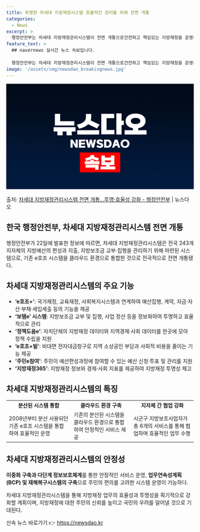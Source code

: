 ```yaml
---
title: 투명한 차세대 지방재정시스템 효율적인 관리를 위해 전면 개통
categories:
  - News
excerpt: >
  행정안전부는 차세대 지방재정관리시스템이 전면 개통으로건전하고 책임있는 지방재정을 운영하겠다고 22일 밝혔다.…
feature_text: >
  ## navernews 실시간 뉴스 속보입니다.

  행정안전부는 차세대 지방재정관리시스템이 전면 개통으로건전하고 책임있는 지방재정을 운영하겠다고 22일 밝혔다.…
image: '/assets/img/newsdao_breakingnews.jpg'
---
```


![뉴스다오 속보](/assets/img/newsdao_breakingnews.jpg)

<p>출처: <a href="https://newsdao.kr/3051" rel="dofollow">차세대 지방재정관리시스템 전면 개통…투명·효율성 강화 - 행정안전부</a> | 뉴스다오</p>

<h2 data-ke-size="size26">한국 행정안전부, 차세대 지방재정관리시스템 전면 개통</h2>
  
행정안전부가 22일에 발표한 정보에 따르면, 차세대 지방재정관리시스템은 전국 243개 지자체의 지방예산의 편성과 지출, 지방보조금 교부·집행을 관리하기 위해 마련된 시스템으로, 기존 e호조 시스템을 클라우드 환경으로 통합한 것으로 전국적으로 전면 개통됐다. 

<p data-ke-size="size16"></p>

<h2 data-ke-size="size24">차세대 지방재정관리시스템의 주요 기능</h2>

<ul>
    <li><b>‘e호조+’</b>: 국가재정, 교육재정, 사회복지시스템과 연계하여 예산집행, 계약, 자금·자산·부채·세입세출 등의 기능을 제공</li>
    <li><b>‘보탬e’ 시스템</b>: 지방보조금 교부 및 집행, 사업 정산 등을 정보화하여 투명하고 효율적으로 관리</li>
    <li><b>‘정책도움e’</b>: 자치단체의 지방재정 데이터와 지역경제·사회 데이터를 한곳에 모아 정책 수립을 지원</li>
    <li><b>‘e호조+빌’</b>: 비대면 전자대금청구로 지역 소상공인 부담과 사회적 비용을 줄이는 기능 제공</li>
    <li><b>‘주민e참여’</b>: 주민이 예산편성과정에 참여할 수 있는 예산 신청·투표 및 관리를 지원</li>
    <li><b>‘지방재정365’</b>: 지방재정 정보와 경제·사회 지표를 제공하여 지방재정 투명성 제고</li>
</ul>

<p data-ke-size="size16"></p>

<h2 data-ke-size="size24">차세대 지방재정관리시스템의 특징</h2>

<table>
    <tr>
        <td style="text-align: center; height: 17px;"><b>분산된 시스템 통합</b></td>
        <td style="text-align: center; height: 17px;"><b>클라우드 환경 구축</b></td>
        <td style="text-align: center; height: 17px;"><b>지자체 간 협업 강화</b></td>
    </tr>
    <tr>
        <td>2008년부터 분산 사용되던 기존 e호조 시스템을 통합하여 효율적인 운영</td>
        <td>기존의 분산된 시스템을 클라우드 환경으로 통합하여 안정적인 서비스 제공</td>
        <td>시군구 지방보조사업자가 총 6개의 서비스를 통해 협업하며 효율적인 업무 수행</td>
    </tr>
</table>

<p data-ke-size="size16"></p>

<h2 data-ke-size="size24">차세대 지방재정관리시스템의 안정성</h2>

<p><b>이중화 구축과 다단계 정보보호체계</b>를 통한 안정적인 서비스 운영, <b>업무연속성계획(BCP) 및 재해복구시스템의 구축</b>으로 주민의 편의를 고려한 시스템 운영이 가능하다.</p>

<p data-ke-size="size16"></p>

차세대 지방재정관리시스템을 통해 지방재정 업무의 효율성과 투명성을 획기적으로 강화할 계획이며, 지방재정에 대한 주민의 신뢰를 높이고 국민의 우려를 덜어낼 것으로 기대된다. 

신속 뉴스 바로가기 👉 <a href="https://newsdao.kr" rel="dofollow">https://newsdao.kr</a>


